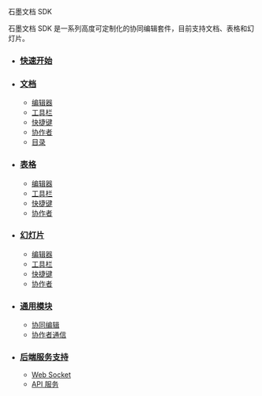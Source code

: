 <div class="doc-wrapper">
  <section class="doc-header">
    <p class="doc-title">
      石墨文档 SDK
    </p>
    <p class="doc-desc">
      石墨文档 SDK 是一系列高度可定制化的协同编辑套件，目前支持文档、表格和幻灯片。
    </p>
  </section>

  <ul class="doc-detail">
    <!-- 快速开始 -->
    <li>
      <h3><a href="/quick-start.md/">快速开始</a></h3>
    </li>
    <!-- 文档 -->
    <li>
      <h3><a href="/document/readme.md/">文档</a></h3>
      <ul class="doc-dashboard doc-detail-item">
        <li><a href="/document/editor.md/">编辑器</a></li>
        <li><a href="/document/toolbar.md/">工具栏</a></li>
        <li><a href="/document/shortcut.md/">快捷键</a></li>
        <li><a href="/document/collaborator.md/">协作者</a></li>
        <li><a href="/document/mulu.md/">目录</a></li>
      </ul>
    </li>
    <!-- 表格 -->
    <li>
      <h3><a href="/sheet/readme.md/">表格</a></h3>
      <ul class="doc-dashboard doc-detail-item">
        <li><a href="/sheet/editor.md/">编辑器</a></li>
        <li><a href="/sheet/toolbar.md/">工具栏</a></li>
        <li><a href="/sheet/shortcut.md/">快捷键</a></li>
        <li><a href="/sheet/collaborator.md/">协作者</a></li>
      </ul>
    </li>
    <!-- 幻灯片 -->
    <li>
      <h3><a href="/dashboard/readme.md/">幻灯片</a></h3>
      <ul class="doc-dashboard doc-detail-item">
        <li><a href="/dashboard/schema.md/">编辑器</a></li>
        <li><a href="/dashboard/schema.md/">工具栏</a></li>
        <li><a href="/dashboard/schema.md/">快捷键</a></li>
        <li><a href="/dashboard/schema.md/">协作者</a></li>
      </ul>
    </li>
    <!-- 通用模块 -->
    <li>
      <h3><a href="/common/readme.md/">通用模块</a></h3>
      <ul class="doc-dashboard doc-detail-item">
        <li><a href="/common/collaboration.md/">协同编辑</a></li>
        <li><a href="/dashboard/schema.md/">协作者通信</a></li>
      </ul>
    </li>
    <!-- 后端服务支持 -->
    <li>
      <h3><a href="/dashboard/readme.md/">后端服务支持</a></h3>
      <ul class="doc-dashboard doc-detail-item">
        <li><a href="/dashboard/schema.md/">Web Socket</a></li>
        <li><a href="/dashboard/schema.md/">API 服务</a></li>
      </ul>
    </li>
  </ul>
</div>
